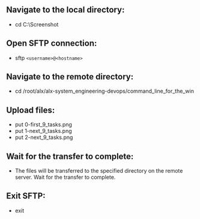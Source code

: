 ## Navigate to the local directory:
- cd C:\Screenshot

## Open SFTP connection:
- sftp ```<username>@<hostname>```

## Navigate to the remote directory:
- cd /root/alx/alx-system_engineering-devops/command_line_for_the_win

## Upload files:
- put 0-first_9_tasks.png
- put 1-next_9_tasks.png
- put 2-next_9_tasks.png

## Wait for the transfer to complete:
- The files will be transferred to the specified directory on the remote server. Wait for the transfer to complete.

## Exit SFTP:
- exit

